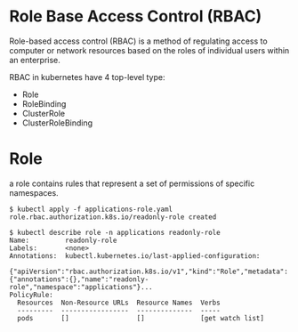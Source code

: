 # Role Base Access Control (RBAC) #

Role-based access control (RBAC) is a method of regulating access to computer or network resources based on the roles of individual users within an enterprise.

RBAC in kubernetes have 4 top-level type:
- Role
- RoleBinding
- ClusterRole
- ClusterRoleBinding

# Role # 
a role contains rules that represent a set of permissions of specific namespaces.

~~~~
$ kubectl apply -f applications-role.yaml
role.rbac.authorization.k8s.io/readonly-role created
~~~~

~~~~
$ kubectl describe role -n applications readonly-role
Name:         readonly-role
Labels:       <none>
Annotations:  kubectl.kubernetes.io/last-applied-configuration:
                {"apiVersion":"rbac.authorization.k8s.io/v1","kind":"Role","metadata":{"annotations":{},"name":"readonly-role","namespace":"applications"}...
PolicyRule:
  Resources  Non-Resource URLs  Resource Names  Verbs
  ---------  -----------------  --------------  -----
  pods       []                 []              [get watch list]
~~~~